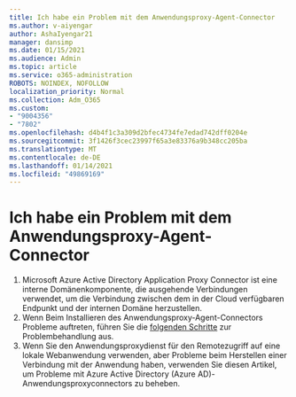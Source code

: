 ```yaml
---
title: Ich habe ein Problem mit dem Anwendungsproxy-Agent-Connector
ms.author: v-aiyengar
author: AshaIyengar21
manager: dansimp
ms.date: 01/15/2021
ms.audience: Admin
ms.topic: article
ms.service: o365-administration
ROBOTS: NOINDEX, NOFOLLOW
localization_priority: Normal
ms.collection: Adm_O365
ms.custom:
- "9004356"
- "7802"
ms.openlocfilehash: d4b4f1c3a309d2bfec4734fe7edad742dff0204e
ms.sourcegitcommit: 3f1426f3cec23997f65a3e83376a9b348cc205ba
ms.translationtype: MT
ms.contentlocale: de-DE
ms.lasthandoff: 01/14/2021
ms.locfileid: "49869169"
---
```

# <a name="im-having-a-problem-with-the-application-proxy-agent-connector"></a>Ich habe ein Problem mit dem Anwendungsproxy-Agent-Connector

1. Microsoft Azure Active Directory Application Proxy Connector ist eine interne Domänenkomponente, die ausgehende Verbindungen verwendet, um die Verbindung zwischen dem in der Cloud verfügbaren Endpunkt und der internen Domäne herzustellen.
1. Wenn Beim Installieren des Anwendungsproxy-Agent-Connectors Probleme auftreten, führen Sie die [folgenden Schritte](https://docs.microsoft.com/azure/active-directory/application-proxy-connector-installation-problem/?WT.mc_id=UI_AAD_Enterprise_Apps_Support_L2_Overview) zur Problembehandlung aus.
1. Wenn Sie den Anwendungsproxydienst für den Remotezugriff auf eine lokale Webanwendung verwenden, aber Probleme [](https://docs.microsoft.com/azure/active-directory/manage-apps/application-proxy-debug-connectors) beim Herstellen einer Verbindung mit der Anwendung haben, verwenden Sie diesen Artikel, um Probleme mit Azure Active Directory (Azure AD)-Anwendungsproxyconnectors zu beheben.